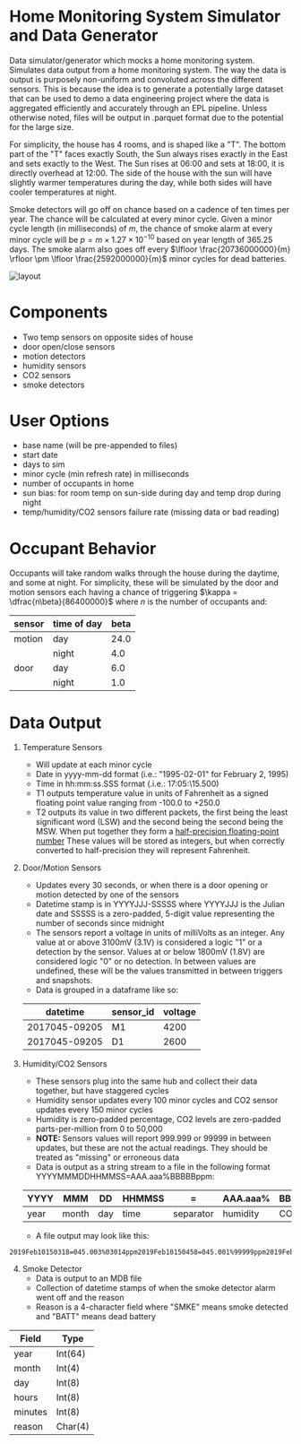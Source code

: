 # Home Monitoring System Simulator and Data Generator
Data simulator/generator which mocks a home monitoring system. Simulates data output from a home monitoring system. The way the data is output is purposely non-uniform and convoluted across the different sensors. This is because the idea is to generate a potentially large dataset that can be used to demo a data engineering project where the data is aggregated efficiently and accurately through an EPL pipeline. Unless otherwise noted, files will be output in .parquet format due to the potential for the large size. 

For simplicity, the house has 4 rooms, and is shaped like a "T". The bottom part of the "T" faces exactly South, the Sun always rises exactly in the East and sets exactly to the West. The Sun rises at 06\:00 and sets at 18\:00, it is directly overhead at 12\:00. The side of the house with the sun will have slightly warmer temperatures during the day, while both sides will have cooler temperatures at night.

Smoke detectors will go off on chance based on a cadence of ten times per year. The chance will be calculated at every minor cycle. Given a minor cycle length (in milliseconds) of $m$, the chance of smoke alarm at every minor cycle will be $p = m \times 1.27 \times 10^{-10}$ based on year length of 365.25 days. The smoke alarm also goes off every $\lfloor \frac{20736000000}{m} \rfloor \pm \lfloor \frac{2592000000}{m}$ minor cycles for dead batteries.

![layout](https://github.com/user-attachments/assets/5459986f-93a2-4608-947b-ccf094617aa0)

Components
=============
- Two temp sensors on opposite sides of house
- door open/close sensors
- motion detectors
- humidity sensors
- CO2 sensors
- smoke detectors

User Options
==============
- base name (will be pre-appended to files)
- start date
- days to sim
- minor cycle (min refresh rate) in milliseconds
- number of occupants in home
- sun bias: for room temp on sun-side during day and temp drop during night
- temp/humidity/CO2 sensors failure rate (missing data or bad reading)

Occupant Behavior
===============
Occupants will take random walks through the house during the daytime, and some at night. For simplicity, these will be simulated by the door and motion sensors each having a chance of triggering $\kappa = \dfrac{n\beta}{86400000}$ where $n$ is the number of occupants and:

| sensor | time of day | beta |
|--------|-------------|------|
| motion | day         | 24.0 |
|        | night       | 4.0  |
| door   | day         | 6.0  |
|        | night       | 1.0  |

Data Output
================
1. Temperature Sensors
    - Will update at each minor cycle
    - Date in yyyy-mm-dd format (i.e.: "1995-02-01" for February 2, 1995)
    - Time in hh\:mm\:ss.SSS format (.i.e.: 17\:05:\15.500)
    - T1 outputs temperature value in units of Fahrenheit as a signed floating point value ranging from -100.0 to +250.0
    - T2 outputs its value in two different packets, the first being the least significant word (LSW) and the second being the second being the MSW. When put together they form a [half-precision floating-point number](https://en.wikipedia.org/wiki/Half-precision_floating-point_format) These values will be stored as integers, but when correctly converted to half-precision they will represent Fahrenheit.
      
2. Door/Motion Sensors
    - Updates every 30 seconds, or when there is a door opening or motion detected by one of the sensors
    - Datetime stamp is in YYYYJJJ-SSSSS where YYYYJJJ is the Julian date and SSSSS is a zero-padded, 5-digit value representing the number of seconds since midnight
    - The sensors report a voltage in units of milliVolts as an integer. Any value at or above 3100mV (3.1V) is considered a logic "1" or a detection by the sensor. Values at or below 1800mV (1.8V) are considered logic "0" or no detection. In between values are undefined, these will be the values transmitted in between triggers and snapshots.
    - Data is grouped in a dataframe like so:
    
    | datetime      | sensor_id | voltage |
    |---------------|-----------|---------|
    | 2017045-09205 | M1        | 4200    |
    | 2017045-09205 | D1        | 2600    |
   
3. Humidity/CO2 Sensors
    - These sensors plug into the same hub and collect their data together, but have staggered cycles
    - Humidity sensor updates every 100 minor cycles and CO2 sensor updates every 150 minor cycles
    - Humidity is zero-padded percentage, CO2 levels are zero-padded parts-per-million from 0 to 50,000
    - **NOTE:** Sensors values will report 999.999 or 99999 in between updates, but these are not the actual readings. They should be treated as "missing" or erroneous data
    - Data is output as a string stream to a file in the following format YYYYMMMDDHHMMSS=AAA.aaa%BBBBBppm:
    
    | YYYY | MMM   | DD  | HHMMSS | =         | AAA.aaa% | BBBBBppm |
    |------|-------|-----|--------|-----------|----------|----------|
    | year | month | day | time   | separator | humidity | CO2      |

    - A file output may look like this:
```
2019Feb10150318=045.003%03014ppm2019Feb10150458=045.001%99999ppm2019Feb10150548=999.999%03017ppm2019Feb10150638=045.015%99999ppm
```

4. Smoke Detector
    - Data is output to an MDB file
    - Collection of datetime stamps of when the smoke detector alarm went off and the reason
    - Reason is a 4-character field where "SMKE" means smoke detected and "BATT" means dead battery

| Field    | Type    |
|----------|---------|
| year     | Int(64) |
| month    | Int(4)  |
| day      | Int(8)  |
| hours    | Int(8)  |
| minutes  | Int(8)  |
| reason   | Char(4) |
   
